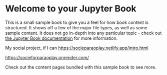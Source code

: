 # Welcome to your Jupyter Book

This is a small sample book to give you a feel for how book content is
structured.
It shows off a few of the major file types, as well as some sample content.
It does not go in-depth into any particular topic - check out [the Jupyter Book documentation](https://jupyterbook.org) for more information.

My social project, if I can 
https://socieparaoplay.netlify.app/intro.html

https://socieforparaoplay.onrender.com/

Check out the content pages bundled with this sample book to see more.

```{tableofcontents}
```
